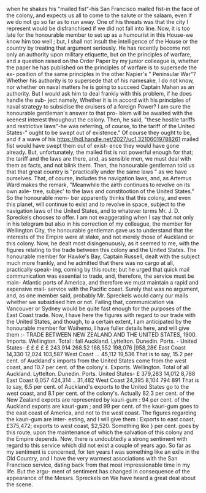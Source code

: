when he shakes his "mailed fist"-his San Francisco mailed fist-in the face of the colony, and expects us all to come to the salute or the salaam, even if we do not go so far as to run away. One of his threats was that the city I represent would be disfranchised if we did not fall into line. Now, it is too late for the honourable member to set up as a humourist in this House-we know him too well ; but, I shall not insult the intelligence of the House or the country by treating that argument seriously. He has recently become not only an authority upon military etiquette, but on the principles of warfare, and a question raised on the Order Paper by my junior colleague is, whether the paper he has published on the principles of warfare is to supersede the ex- position of the same principles in the other Napier's " Peninsular War"? Whether his authority is to supersede that of his namesake, I do not know, nor whether on naval matters he is going to succeed Captain Mahan as an authority. But I would ask him to deal frankly with this problem, if he does handle the sub- ject namely, Whether it is in accord with his principles of naval strategy to subsidise the cruisers of a foreign Power? I am sure the honourable gentleman's answer to that pro- blem will be awaited with the keenest interest throughout the colony. Then, he said, "these hostile tariffs and restrictive laws"-he was referring, of course, to the tariff of the United States-" ought to be swept out of existence." Of course they ought to be, and if a wave of his https://hdl.handle.net/2027/uc1.32106019788261 mailed fist would have swept them out of exist- ence they would have gone already. But, unfortunately, the mailed fist is not powerful enough for that; the tariff and the laws are there, and, as sensible men, we must deal with them as facts, and not blink them. Then, the honourable gentleman told us that that great country is "practically under the same laws " as we have ourselves. That, of course, includes the navigation laws, and, as Artemus Ward makes the remark, "Meanwhile the airth continues to revolve on its own axle- tree, subjec' to the laws and constitootion of the United States." So the honourable mem- ber apparently thinks that this colony, and even this planet, will continue to exist and to revolve in space, subject to the navigation laws of the United States, and to whatever terms Mr. J. D. Spreckels chooses to offer. I am not exaggerating when I say that not only in his telegram but also in his correction of my colleague, the member for Wellington City, the honourable gentleman gave us to understand that the interests of the Empire were at stake, and not merely those of Auckland or this colony. Now, he dealt most disingenuously, as it seemed to me, with the figures relating to the trade between this colony and the United States. The honourable member for Hawke's Bay, Captain Russell, dealt with the subject much more frankly, and he admitted that there was no cargo at all, practically speak- ing, coming by this route; but he urged that quick mail communication was essential to trade, and, therefore, the service must be main- Atlantic ports of America, and therefore we must maintain a rapid and expensive mail- service with the Pacific coast. Surely that was no argument, and, as one member said, probably Mr. Spreckels would carry our mails whether we subsidised him or not. Failing that, communication via Vancouver or Sydney would be quite fast enough for the purposes of the East Coast trade. Now, I have here the figures with regard to our trade with the United States, and though, to a certain extent, I am anticipated by the honourable member for Waihemo, I have fuller details here, and will give them :- TRADE BETWEEN NEW ZEALAND AND THE UNITED STATES, 1900. Imports. Wellington. Total : fall Auckland. Lyttelton. Dunedin. Ports. \- United States- £ £ £ £ £ 243.914 268.52 168,552 198,076 \|958,28€ East Coast 14,330 12,024 103,587 West Coast ... 45,112 19,536 That is to say, 15.2 per cent. of Auckland's imports from the United States come from the west coast, and 10.7 per cent. of the colony's. Exports. Wellington. Total of all Auckland. Lyttelton. Dunedin. Ports. United States- £ 379,283 14,012 8,788 East Coast 6,057 424,314 .. 31,482 West Coast 24,395 8,104 794 891 That is to say, 6.5 per cent. of Auckland's exports to the United States go to the west coast, and 8.1 per cent. of the colony's. Actually 82.3 per cent. of the New Zealand exports are represented by kauri-gum : 94 per cent. of the Auckland exports are kauri-gum ; and 99 per cent. of the kauri-gum goes to the east coast of America, and not to the west coast. The figures regarding the kauri-gum are inter- esting, and I will give them : Exports to east coast, £375,472; exports to west coast, $2,520. Something like } per cent. goes by this route, upon the maintenance of which the salvation of this colony and the Empire depends. Now, there is undoubtedly a strong sentiment with regard to this service which did not exist a couple of years ago. So far as my sentiment is concerned, for ten years I was something like an exile in the Old Country, and I have the very warmest associations with the San Francisco service, dating back from that most impressionable time in my life. But the argu- ment of sentiment has changed in consequence of the appearance of the Messrs. Spreckels on We have heard a great deal about the scene. 